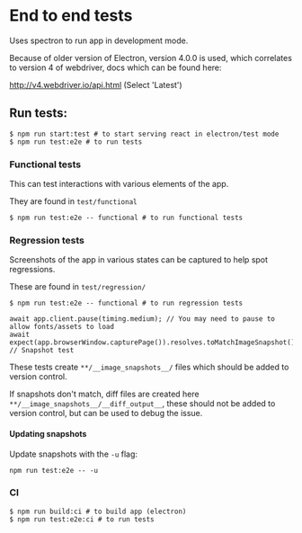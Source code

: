 # End to end tests

Uses spectron to run app in development mode.

Because of older version of Electron, version 4.0.0 is used, which correlates to
version 4 of webdriver, docs which can be found here:

http://v4.webdriver.io/api.html (Select 'Latest')

## Run tests:

```
$ npm run start:test # to start serving react in electron/test mode
$ npm run test:e2e # to run tests
```

### Functional tests

This can test interactions with various elements of the app.

They are found in `test/functional`

```
$ npm run test:e2e -- functional # to run functional tests
```

### Regression tests

Screenshots of the app in various states can be captured to help spot regressions.

These are found in `test/regression/`

```
$ npm run test:e2e -- functional # to run regression tests
```

```
await app.client.pause(timing.medium); // You may need to pause to allow fonts/assets to load
await expect(app.browserWindow.capturePage()).resolves.toMatchImageSnapshot(); // Snapshot test
```

These tests create `**/__image_snapshots__/` files which should be added to version control.

If snapshots don't match, diff files are created here `**/__image_snapshots__/__diff_output__`, these
should not be added to version control, but can be used to debug the issue.

#### Updating snapshots

Update snapshots with the `-u` flag:

`npm run test:e2e -- -u`


### CI

```
$ npm run build:ci # to build app (electron)
$ npm run test:e2e:ci # to run tests
```
